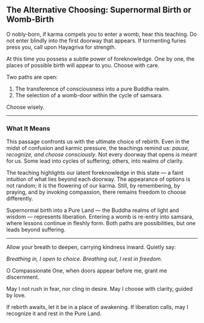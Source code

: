 ## The Alternative Choosing: Supernormal Birth or Womb-Birth

O nobly-born, if karma compels you to enter a womb, hear this teaching. Do not enter blindly into the first doorway that appears. If tormenting furies press you, call upon Hayagriva for strength.

At this time you possess a subtle power of foreknowledge. One by one, the places of possible birth will appear to you. Choose with care.

Two paths are open:

1. The transference of consciousness into a pure Buddha realm.
2. The selection of a womb-door within the cycle of samsara.

Choose wisely.

---

### What It Means

This passage confronts us with the ultimate choice of rebirth. Even in the midst of confusion and karmic pressure, the teachings remind us: *pause, recognize, and choose consciously*. Not every doorway that opens is meant for us. Some lead into cycles of suffering; others, into realms of clarity.

The teaching highlights our latent foreknowledge in this state — a faint intuition of what lies beyond each doorway. The appearance of options is not random; it is the flowering of our karma. Still, by remembering, by praying, and by invoking compassion, there remains freedom to choose differently.

Supernormal birth into a Pure Land — the Buddha realms of light and wisdom — represents liberation. Entering a womb is re-entry into samsara, where lessons continue in fleshly form. Both paths are possibilities, but one leads beyond suffering.

---

Allow your breath to deepen, carrying kindness inward. Quietly say:

*Breathing in, I open to choice.
Breathing out, I rest in freedom.*

O Compassionate One,
when doors appear before me,
grant me discernment.

May I not rush in fear,
nor cling in desire.
May I choose with clarity,
guided by love.

If rebirth awaits,
let it be in a place of awakening.
If liberation calls,
may I recognize it
and rest in the Pure Land.
